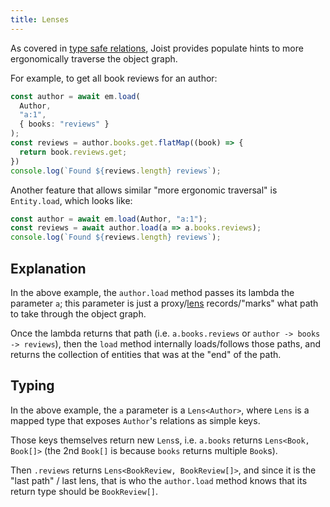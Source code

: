 ```yaml
---
title: Lenses
---
```


As covered in [type safe relations](../goals/type-safe-relations.md), Joist provides populate hints to more ergonomically traverse the object graph.

For example, to get all book reviews for an author:

```typescript
const author = await em.load(
  Author,
  "a:1",
  { books: "reviews" }
);
const reviews = author.books.get.flatMap((book) => {
  return book.reviews.get;
})
console.log(`Found ${reviews.length} reviews`);
```

Another feature that allows similar "more ergonomic traversal" is `Entity.load`, which looks like:

```typescript
const author = await em.load(Author, "a:1");
const reviews = await author.load(a => a.books.reviews);
console.log(`Found ${reviews.length} reviews`);
```

## Explanation

In the above example, the `author.load` method passes its lambda the parameter `a`; this parameter is just a proxy/[lens](https://medium.com/@dtipson/functional-lenses-d1aba9e52254) records/"marks" what path to take through the object graph.

Once the lambda returns that path (i.e. `a.books.reviews` or `author -> books -> reviews`), then the `load` method internally loads/follows those paths, and returns the collection of entities that was at the "end" of the path.

## Typing

In the above example, the `a` parameter is a `Lens<Author>`, where `Lens` is a mapped type that exposes `Author`'s relations as simple keys.

Those keys themselves return new `Lens`s, i.e. `a.books` returns `Lens<Book, Book[]>` (the 2nd `Book[]` is because `books` returns multiple `Book`s).

Then `.reviews` returns `Lens<BookReview, BookReview[]>`, and since it is the "last path" / last lens, that is who the `author.load` method knows that its return type should be `BookReview[]`.
